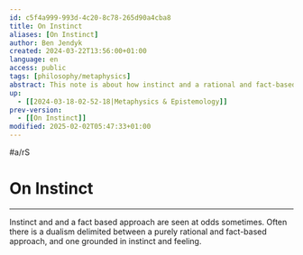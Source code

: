 ```yaml
---
id: c5f4a999-993d-4c20-8c78-265d90a4cba8
title: On Instinct
aliases: [On Instinct]
author: Ben Jendyk
created: 2024-03-22T13:56:00+01:00
language: en
access: public
tags: [philosophy/metaphysics]
abstract: This note is about how instinct and a rational and fact-based approach are often seen as something separate, I however propose that instinct can be a source of data just like something else.
up:
  - [[2024-03-18-02-52-18|Metaphysics & Epistemology]]
prev-version:
  - [[On Instinct]]
modified: 2025-02-02T05:47:33+01:00
---
```


#a/rS

# On Instinct

---

Instinct and and a fact based approach are seen at odds sometimes. Often there is a dualism delimited between a purely rational and fact-based approach, and one grounded in instinct and feeling.

